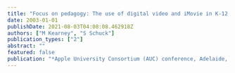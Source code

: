 ```yaml
---
title: "Focus on pedagogy: The use of digital video and iMovie in K-12 schools"
date: 2003-01-01
publishDate: 2021-08-03T04:08:08.462918Z
authors: ["M Kearney", "S Schuck"]
publication_types: ["2"]
abstract: ""
featured: false
publication: "*Apple University Consortium (AUC) conference, Adelaide, Australia*"
---
```


